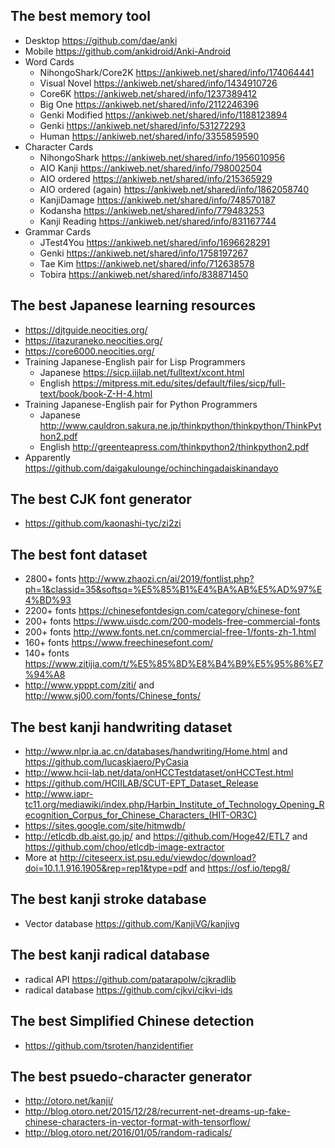 ## The best memory tool
- Desktop https://github.com/dae/anki
- Mobile https://github.com/ankidroid/Anki-Android
- Word Cards
  - NihongoShark/Core2K https://ankiweb.net/shared/info/174064441
  - Visual Novel https://ankiweb.net/shared/info/1434910726
  - Core6K https://ankiweb.net/shared/info/1237389412
  - Big One https://ankiweb.net/shared/info/2112246396
  - Genki Modified https://ankiweb.net/shared/info/1188123894
  - Genki https://ankiweb.net/shared/info/531272293
  - Human https://ankiweb.net/shared/info/3355859590
- Character Cards
  - NihongoShark https://ankiweb.net/shared/info/1956010956
  - AIO Kanji https://ankiweb.net/shared/info/798002504
  - AIO ordered https://ankiweb.net/shared/info/215365929
  - AIO ordered (again) https://ankiweb.net/shared/info/1862058740
  - KanjiDamage https://ankiweb.net/shared/info/748570187
  - Kodansha https://ankiweb.net/shared/info/779483253
  - Kanji Reading https://ankiweb.net/shared/info/831167744
- Grammar Cards
  - JTest4You https://ankiweb.net/shared/info/1696628291
  - Genki https://ankiweb.net/shared/info/1758197267
  - Tae Kim https://ankiweb.net/shared/info/712638578
  - Tobira  https://ankiweb.net/shared/info/838871450

## The best Japanese learning resources
- https://djtguide.neocities.org/
- https://itazuraneko.neocities.org/
- https://core6000.neocities.org/
- Training Japanese-English pair for Lisp Programmers
  - Japanese https://sicp.iijlab.net/fulltext/xcont.html
  - English https://mitpress.mit.edu/sites/default/files/sicp/full-text/book/book-Z-H-4.html
- Training Japanese-English pair for Python Programmers
  - Japanese http://www.cauldron.sakura.ne.jp/thinkpython/thinkpython/ThinkPython2.pdf
  - English http://greenteapress.com/thinkpython2/thinkpython2.pdf
- Apparently https://github.com/daigakulounge/ochinchingadaiskinandayo

## The best CJK font generator
-  https://github.com/kaonashi-tyc/zi2zi

## The best font dataset
- 2800+ fonts http://www.zhaozi.cn/ai/2019/fontlist.php?ph=1&classid=35&softsq=%E5%85%B1%E4%BA%AB%E5%AD%97%E4%BD%93
- 2200+ fonts https://chinesefontdesign.com/category/chinese-font
- 200+ fonts https://www.uisdc.com/200-models-free-commercial-fonts
- 200+ fonts http://www.fonts.net.cn/commercial-free-1/fonts-zh-1.html
- 160+ fonts https://www.freechinesefont.com/
- 140+ fonts https://www.zitijia.com/t/%E5%85%8D%E8%B4%B9%E5%95%86%E7%94%A8
- http://www.ypppt.com/ziti/ and http://www.sj00.com/fonts/Chinese_fonts/

## The best kanji handwriting dataset
- http://www.nlpr.ia.ac.cn/databases/handwriting/Home.html and https://github.com/lucaskjaero/PyCasia
- http://www.hcii-lab.net/data/onHCCTestdataset/onHCCTest.html
- https://github.com/HCIILAB/SCUT-EPT_Dataset_Release
- http://www.iapr-tc11.org/mediawiki/index.php/Harbin_Institute_of_Technology_Opening_Recognition_Corpus_for_Chinese_Characters_(HIT-OR3C)
- https://sites.google.com/site/hitmwdb/
- http://etlcdb.db.aist.go.jp/ and https://github.com/Hoge42/ETL7 and https://github.com/choo/etlcdb-image-extractor
- More at http://citeseerx.ist.psu.edu/viewdoc/download?doi=10.1.1.916.1905&rep=rep1&type=pdf and https://osf.io/tepg8/

## The best kanji stroke database
- Vector database https://github.com/KanjiVG/kanjivg

## The best kanji radical database
- radical API https://github.com/patarapolw/cjkradlib
- radical database https://github.com/cjkvi/cjkvi-ids

## The best Simplified Chinese detection
- https://github.com/tsroten/hanzidentifier

## The best psuedo-character generator
- http://otoro.net/kanji/
- http://blog.otoro.net/2015/12/28/recurrent-net-dreams-up-fake-chinese-characters-in-vector-format-with-tensorflow/
- http://blog.otoro.net/2016/01/05/random-radicals/
